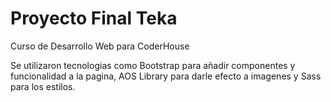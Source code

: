 # Proyecto Final Teka

Curso de Desarrollo Web para CoderHouse

Se utilizaron tecnologias como Bootstrap para añadir componentes y funcionalidad a la pagina, AOS Library para darle efecto a imagenes y Sass para los estilos.
